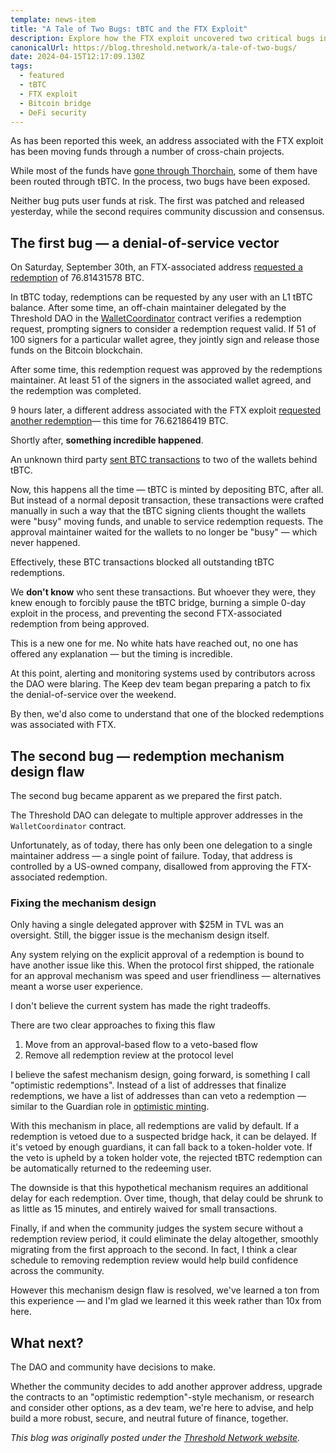 ```yaml
---
template: news-item
title: "A Tale of Two Bugs: tBTC and the FTX Exploit"
description: Explore how the FTX exploit uncovered two critical bugs in tBTC, including a denial-of-service vector and a redemption mechanism design flaw, and the steps taken to address them.
canonicalUrl: https://blog.threshold.network/a-tale-of-two-bugs/
date: 2024-04-15T12:17:09.130Z
tags:
  - featured
  - tBTC
  - FTX exploit
  - Bitcoin bridge
  - DeFi security
---
```

As has been reported this week, an address associated with the FTX exploit has been moving funds through a number of cross-chain projects.

While most of the funds have [gone through Thorchain](https://www.theblock.co/post/255108/thorswap-dex-enters-maintenance-mode-amid-illicit-activity?ref=blog.threshold.network), some of them have been routed through tBTC. In the process, two bugs have been exposed.

Neither bug puts user funds at risk. The first was patched and released yesterday, while the second requires community discussion and consensus.

## The first bug — a denial-of-service vector

On Saturday, September 30th, an FTX-associated address [requested a redemption](https://etherscan.io/tx/0x0b3796cf79fe87d15dfe9bd038941adc9ccb693694c28bbacba12989d48f0c78?ref=blog.threshold.network) of 76.81431578 BTC.

In tBTC today, redemptions can be requested by any user with an L1 tBTC balance. After some time, an off-chain maintainer delegated by the Threshold DAO in the [WalletCoordinator](https://etherscan.io/address/0x64EA4b84e2BdfD313428b96658260E495a420093?ref=blog.threshold.network#readProxyContract) contract verifies a redemption request, prompting signers to consider a redemption request valid. If 51 of 100 signers for a particular wallet agree, they jointly sign and release those funds on the Bitcoin blockchain.

After some time, this redemption request was approved by the redemptions maintainer. At least 51 of the signers in the associated wallet agreed, and the redemption was completed.

9 hours later, a different address associated with the FTX exploit [requested another redemption](https://etherscan.io/tx/0xd35107f443ee7f75c06c06ba2ad394d88c0f5b54d54e1ad1ecced305bd346be0?ref=blog.threshold.network)— this time for 76.62186419 BTC.

Shortly after, **something incredible happened**.

An unknown third party [sent BTC transactions](https://mempool.space/tx/afbd1e38fd6cf282b1d42973d7c0b52705b9b311c08ea49e50ba9a6d4faff582?ref=blog.threshold.network) to two of the wallets behind tBTC.

Now, this happens all the time — tBTC is minted by depositing BTC, after all. But instead of a normal deposit transaction, these transactions were crafted manually in such a way that the tBTC signing clients thought the wallets were "busy" moving funds, and unable to service redemption requests. The approval maintainer waited for the wallets to no longer be "busy" — which never happened.

Effectively, these BTC transactions blocked all outstanding tBTC redemptions.

We **don't know** who sent these transactions. But whoever they were, they knew enough to forcibly pause the tBTC bridge, burning a simple 0-day exploit in the process, and preventing the second FTX-associated redemption from being approved.

This is a new one for me. No white hats have reached out, no one has offered any explanation — but the timing is incredible.

At this point, alerting and monitoring systems used by contributors across the DAO were blaring. The Keep dev team began preparing a patch to fix the denial-of-service over the weekend.

By then, we'd also come to understand that one of the blocked redemptions was associated with FTX.

## The second bug — redemption mechanism design flaw

The second bug became apparent as we prepared the first patch.

The Threshold DAO can delegate to multiple approver addresses in the `WalletCoordinator` contract.

Unfortunately, as of today, there has only been one delegation to a single maintainer address — a single point of failure. Today, that address is controlled by a US-owned company, disallowed from approving the FTX-associated redemption.

### Fixing the mechanism design

Only having a single delegated approver with $25M in TVL was an oversight. Still, the bigger issue is the mechanism design itself.

Any system relying on the explicit approval of a redemption is bound to have another issue like this. When the protocol first shipped, the rationale for an approval mechanism was speed and user friendliness — alternatives meant a worse user experience.

I don't believe the current system has made the right tradeoffs.

There are two clear approaches to fixing this flaw

1. Move from an approval-based flow to a veto-based flow
2. Remove all redemption review at the protocol level

I believe the safest mechanism design, going forward, is something I call "optimistic redemptions". Instead of a list of addresses that finalize redemptions, we have a list of addresses than can veto a redemption — similar to the Guardian role in [optimistic minting](https://blog.threshold.network/minters-guardians-and-a-strong-tbtc/).

With this mechanism in place, all redemptions are valid by default. If a redemption is vetoed due to a suspected bridge hack, it can be delayed. If it's vetoed by enough guardians, it can fall back to a token-holder vote. If the veto is upheld by a token holder vote, the rejected tBTC redemption can be automatically returned to the redeeming user.

The downside is that this hypothetical mechanism requires an additional delay for each redemption. Over time, though, that delay could be shrunk to as little as 15 minutes, and entirely waived for small transactions.

Finally, if and when the community judges the system secure without a redemption review period, it could eliminate the delay altogether, smoothly migrating from the first approach to the second. In fact, I think a clear schedule to removing redemption review would help build confidence across the community.

However this mechanism design flaw is resolved, we've learned a ton from this experience ­— and I'm glad we learned it this week rather than 10x from here.

## What next?

The DAO and community have decisions to make.

Whether the community decides to add another approver address, upgrade the contracts to an "optimistic redemption"-style mechanism, or research and consider other options, as a dev team, we're here to advise, and help build a more robust, secure, and neutral future of finance, together.

*This blog was originally posted under the [Threshold Network website](https://blog.threshold.network/a-tale-of-two-bugs/).*
